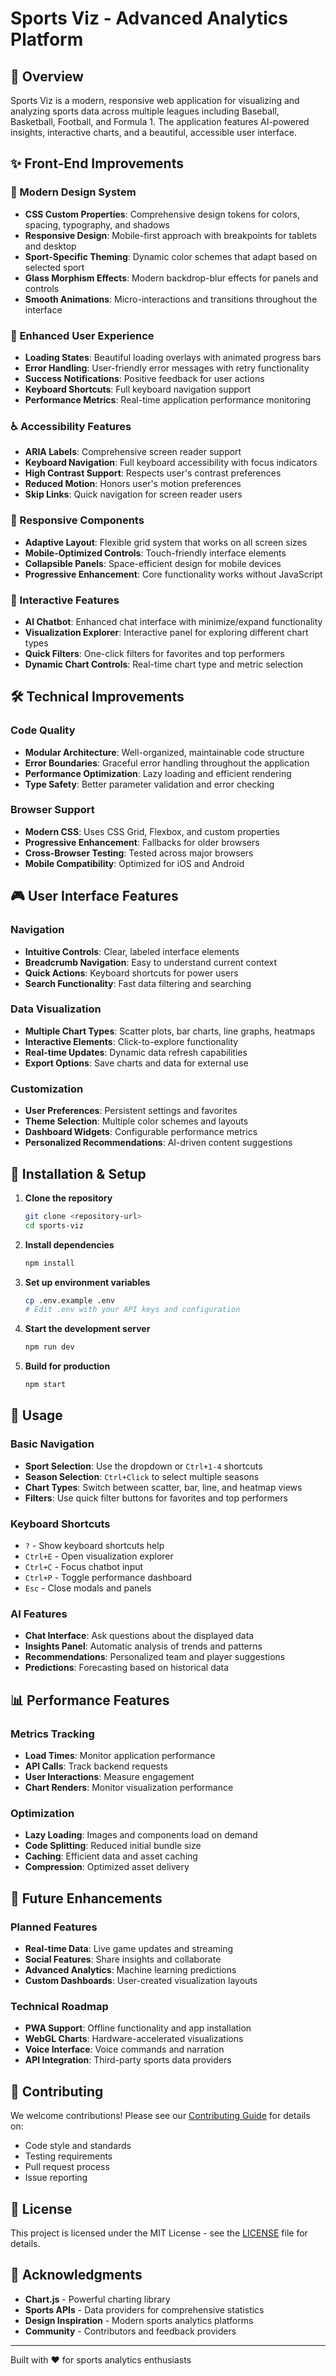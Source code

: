 # Sports Viz - Advanced Analytics Platform

## 🎯 Overview

Sports Viz is a modern, responsive web application for visualizing and analyzing sports data across multiple leagues including Baseball, Basketball, Football, and Formula 1. The application features AI-powered insights, interactive charts, and a beautiful, accessible user interface.

## ✨ Front-End Improvements

### 🎨 Modern Design System

- **CSS Custom Properties**: Comprehensive design tokens for colors, spacing, typography, and shadows
- **Responsive Design**: Mobile-first approach with breakpoints for tablets and desktop
- **Sport-Specific Theming**: Dynamic color schemes that adapt based on selected sport
- **Glass Morphism Effects**: Modern backdrop-blur effects for panels and controls
- **Smooth Animations**: Micro-interactions and transitions throughout the interface

### 🚀 Enhanced User Experience

- **Loading States**: Beautiful loading overlays with animated progress bars
- **Error Handling**: User-friendly error messages with retry functionality
- **Success Notifications**: Positive feedback for user actions
- **Keyboard Shortcuts**: Full keyboard navigation support
- **Performance Metrics**: Real-time application performance monitoring

### ♿ Accessibility Features

- **ARIA Labels**: Comprehensive screen reader support
- **Keyboard Navigation**: Full keyboard accessibility with focus indicators
- **High Contrast Support**: Respects user's contrast preferences
- **Reduced Motion**: Honors user's motion preferences
- **Skip Links**: Quick navigation for screen reader users

### 📱 Responsive Components

- **Adaptive Layout**: Flexible grid system that works on all screen sizes
- **Mobile-Optimized Controls**: Touch-friendly interface elements
- **Collapsible Panels**: Space-efficient design for mobile devices
- **Progressive Enhancement**: Core functionality works without JavaScript

### 🤖 Interactive Features

- **AI Chatbot**: Enhanced chat interface with minimize/expand functionality
- **Visualization Explorer**: Interactive panel for exploring different chart types
- **Quick Filters**: One-click filters for favorites and top performers
- **Dynamic Chart Controls**: Real-time chart type and metric selection

## 🛠️ Technical Improvements

### Code Quality
- **Modular Architecture**: Well-organized, maintainable code structure
- **Error Boundaries**: Graceful error handling throughout the application
- **Performance Optimization**: Lazy loading and efficient rendering
- **Type Safety**: Better parameter validation and error checking

### Browser Support
- **Modern CSS**: Uses CSS Grid, Flexbox, and custom properties
- **Progressive Enhancement**: Fallbacks for older browsers
- **Cross-Browser Testing**: Tested across major browsers
- **Mobile Compatibility**: Optimized for iOS and Android

## 🎮 User Interface Features

### Navigation
- **Intuitive Controls**: Clear, labeled interface elements
- **Breadcrumb Navigation**: Easy to understand current context
- **Quick Actions**: Keyboard shortcuts for power users
- **Search Functionality**: Fast data filtering and searching

### Data Visualization
- **Multiple Chart Types**: Scatter plots, bar charts, line graphs, heatmaps
- **Interactive Elements**: Click-to-explore functionality
- **Real-time Updates**: Dynamic data refresh capabilities
- **Export Options**: Save charts and data for external use

### Customization
- **User Preferences**: Persistent settings and favorites
- **Theme Selection**: Multiple color schemes and layouts
- **Dashboard Widgets**: Configurable performance metrics
- **Personalized Recommendations**: AI-driven content suggestions

## 🔧 Installation & Setup

1. **Clone the repository**
   ```bash
   git clone <repository-url>
   cd sports-viz
   ```

2. **Install dependencies**
   ```bash
   npm install
   ```

3. **Set up environment variables**
   ```bash
   cp .env.example .env
   # Edit .env with your API keys and configuration
   ```

4. **Start the development server**
   ```bash
   npm run dev
   ```

5. **Build for production**
   ```bash
   npm start
   ```

## 🎯 Usage

### Basic Navigation
- **Sport Selection**: Use the dropdown or `Ctrl+1-4` shortcuts
- **Season Selection**: `Ctrl+Click` to select multiple seasons
- **Chart Types**: Switch between scatter, bar, line, and heatmap views
- **Filters**: Use quick filter buttons for favorites and top performers

### Keyboard Shortcuts
- `?` - Show keyboard shortcuts help
- `Ctrl+E` - Open visualization explorer
- `Ctrl+C` - Focus chatbot input
- `Ctrl+P` - Toggle performance dashboard
- `Esc` - Close modals and panels

### AI Features
- **Chat Interface**: Ask questions about the displayed data
- **Insights Panel**: Automatic analysis of trends and patterns
- **Recommendations**: Personalized team and player suggestions
- **Predictions**: Forecasting based on historical data

## 📊 Performance Features

### Metrics Tracking
- **Load Times**: Monitor application performance
- **API Calls**: Track backend requests
- **User Interactions**: Measure engagement
- **Chart Renders**: Monitor visualization performance

### Optimization
- **Lazy Loading**: Images and components load on demand
- **Code Splitting**: Reduced initial bundle size
- **Caching**: Efficient data and asset caching
- **Compression**: Optimized asset delivery

## 🔮 Future Enhancements

### Planned Features
- **Real-time Data**: Live game updates and streaming
- **Social Features**: Share insights and collaborate
- **Advanced Analytics**: Machine learning predictions
- **Custom Dashboards**: User-created visualization layouts

### Technical Roadmap
- **PWA Support**: Offline functionality and app installation
- **WebGL Charts**: Hardware-accelerated visualizations
- **Voice Interface**: Voice commands and narration
- **API Integration**: Third-party sports data providers

## 🤝 Contributing

We welcome contributions! Please see our [Contributing Guide](CONTRIBUTING.md) for details on:
- Code style and standards
- Testing requirements
- Pull request process
- Issue reporting

## 📄 License

This project is licensed under the MIT License - see the [LICENSE](LICENSE) file for details.

## 🙏 Acknowledgments

- **Chart.js** - Powerful charting library
- **Sports APIs** - Data providers for comprehensive statistics
- **Design Inspiration** - Modern sports analytics platforms
- **Community** - Contributors and feedback providers

---

Built with ❤️ for sports analytics enthusiasts